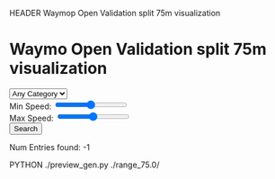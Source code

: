HEADER Waymop Open Validation split 75m visualization

<!-- Include the `val.css` -->
<link rel="stylesheet" href="../av_vis.css">

# Waymo Open Validation split 75m visualization

<form>
<select name="category_menu">
<option value="">Any Category</option>
</select>
<div>
<label for="fixedValueSlider1">Min Speed:</label>
<input type="range" id="fixedValueSlider1" min="0" max="4" step="1" default="0">
<output id="sliderOutput1"></output>
</div>
<div>
<label for="fixedValueSlider2">Max Speed:</label>
<input type="range" id="fixedValueSlider2" min="0" max="4" step="1" default="4">
<output id="sliderOutput2"></output>
</div>
<button type="button" onclick="searchCallback()">Search</button>
</form>
<p>Num Entries found: <span id="num_found">-1</span></p>

PYTHON ./preview_gen.py ./range_75.0/


<script id="search_js" type="text/javascript" data-data_dir="./range_75.0" src="../av_vis_search.js"></script>